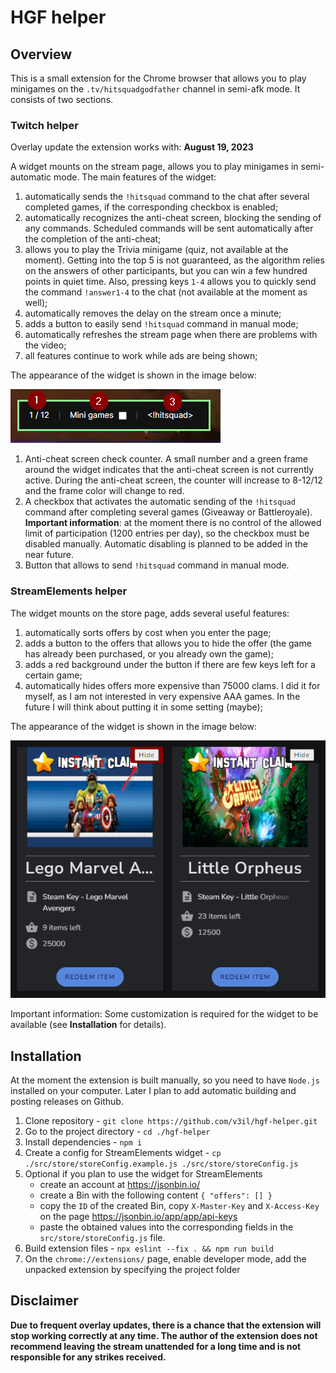 # HGF helper

## Overview
This is a small extension for the Chrome browser that allows you to play minigames on the `.tv/hitsquadgodfather` channel in semi-afk mode. It consists of two sections.

### Twitch helper

Overlay update the extension works with: **August 19, 2023**

   A widget mounts on the stream page, allows you to play minigames in semi-automatic mode. The main features of the widget:
1. automatically sends the `!hitsquad` command to the chat after several completed games, if the corresponding checkbox is enabled;
1. automatically recognizes the anti-cheat screen, blocking the sending of any commands. Scheduled commands will be sent automatically after the completion of the anti-cheat;
1. allows you to play the Trivia minigame (quiz, not available at the moment). Getting into the top 5 is not guaranteed, as the algorithm relies on the answers of other participants, but you can win a few hundred points in quiet time. Also, pressing keys `1-4` allows you to quickly send the command `!answer1-4` to the chat (not available at the moment as well);
1. automatically removes the delay on the stream once a minute;
1. adds a button to easily send `!hitsquad` command in manual mode;
1. automatically refreshes the stream page when there are problems with the video;
1. all features continue to work while ads are being shown;

The appearance of the widget is shown in the image below:

![readme_1.png](./readme_1.png)

1. Anti-cheat screen check counter. A small number and a green frame around the widget indicates that the anti-cheat screen is not currently active. During the anti-cheat screen, the counter will increase to 8-12/12 and the frame color will change to red.
1. A checkbox that activates the automatic sending of the `!hitsquad` command after completing several games (Giveaway or Battleroyale). \
**Important information**: at the moment there is no control of the allowed limit of participation (1200 entries per day), so the checkbox must be disabled manually. Automatic disabling is planned to be added in the near future.
1. Button that allows to send `!hitsquad` command in manual mode.

### StreamElements helper
The widget mounts on the store page, adds several useful features:
1. automatically sorts offers by cost when you enter the page;
1. adds a button to the offers that allows you to hide the offer (the game has already been purchased, or you already own the game);
1. adds a red background under the button if there are few keys left for a certain game;
1. automatically hides offers more expensive than 75000 clams. I did it for myself, as I am not interested in very expensive AAA games. In the future I will think about putting it in some setting (maybe);

The appearance of the widget is shown in the image below:

![readme_2.png](./readme_2.png)

Important information: Some customization is required for the widget to be available (see **Installation** for details).

## Installation
At the moment the extension is built manually, so you need to have `Node.js` installed on your computer. Later I plan to add automatic building and posting releases on Github.
1. Clone repository - `git clone https://github.com/v3il/hgf-helper.git`
2. Go to the project directory - `cd ./hgf-helper`
3. Install dependencies - `npm i`
4. Create a config for StreamElements widget - `cp ./src/store/storeConfig.example.js ./src/store/storeConfig.js`
5. Optional if you plan to use the widget for StreamElements
   - create an account at https://jsonbin.io/
   - create a Bin with the following content
     `{ "offers": [] }`
   - copy the `ID` of the created Bin, copy `X-Master-Key` and `X-Access-Key` on the page https://jsonbin.io/app/app/api-keys
   - paste the obtained values into the corresponding fields in the `src/store/storeConfig.js` file.
6. Build extension files - `npx eslint --fix . && npm run build`
7. On the `chrome://extensions/` page, enable developer mode, add the unpacked extension by specifying the project folder

## Disclaimer
**Due to frequent overlay updates, there is a chance that the extension will stop working correctly at any time. The author of the extension does not recommend leaving the stream unattended for a long time and is not responsible for any strikes received.**
